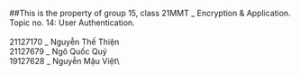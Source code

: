 ##This is the property of group 15, class 21MMT _ Encryption & Application.\
Topic no. 14: User Authentication.\
\
21127170 _ Nguyễn Thế Thiện\
21127679 _ Ngô Quốc Quý\
19127628 _ Nguyễn Mậu Việt\
